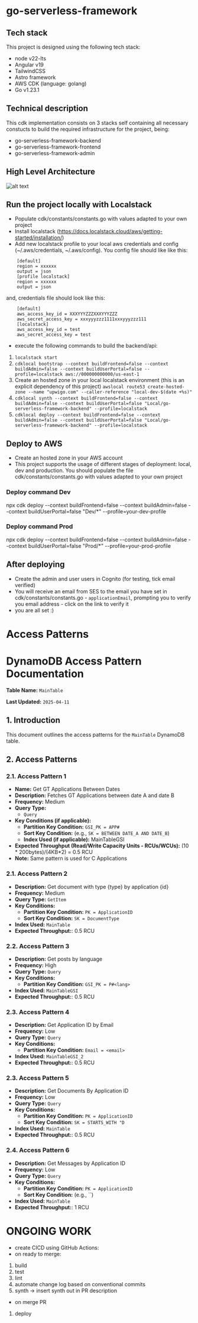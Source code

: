 # go-serverless-framework

## Tech stack
This project is designed using the following tech stack:
- node v22-lts
- Angular v19
- TailwindCSS
- Astro framework
- AWS CDK (language: golang)
- Go v1.23.1

## Technical description
This cdk implementation consists on 3 stacks self containing all necessary constucts to build the required infrastructure for the project, being:
- go-serverless-framework-backend
- go-serverless-framework-frontend
- go-serverless-framework-admin

## High Level Architecture
![alt text](/system-design/hl_arch.png)

## Run the project locally with Localstack
- Populate cdk/constants/constants.go with values adapted to your own project
- Install localstack (https://docs.localstack.cloud/aws/getting-started/installation/)
- Add new localstack profile to your local aws credentials and config (~/.aws/credentials, ~/.aws/config). You config file should like like this:
```shell
    [default]
    region = xxxxxx
    output = json
    [profile localstack]
    region = xxxxxx
    output = json
```
and, credentials file should look like this:
```shell
    [default]
    aws_access_key_id = XXXYYYZZZXXXYYYZZZ
    aws_secret_access_key = xxxyyyzzz1111xxxyyyzzz111
    [localstack]
    aws_access_key_id = test
    aws_secret_access_key = test
```
- execute the following commands to build the backend/api:
1. `localstack start` 
2. `cdklocal bootstrap --context buildFrontend=false --context buildAdmin=false --context buildUserPortal=false --profile=localstack aws://000000000000/us-east-1`
3. Create an hosted zone in your local localstack environment (this is an explicit dependency of this project) 
`awslocal route53 create-hosted-zone --name "upwigo.com" --caller-reference "local-dev-$(date +%s)"`
4. `cdklocal synth --context buildFrontend=false --context buildAdmin=false --context buildUserPortal=false "Local/go-serverless-framework-backend" --profile=localstack`
5. `cdklocal deploy --context buildFrontend=false --context buildAdmin=false --context buildUserPortal=false "Local/go-serverless-framework-backend" --profile=localstack`

## Deploy to AWS
- Create an hosted zone in your AWS account
- This project supports the usage of different stages of deployment: local, dev and production. You should populate the file cdk/constants/constants.go with values adapted to your own project

### Deploy command Dev
npx cdk deploy --context buildFrontend=false --context buildAdmin=false --context buildUserPortal=false "Dev/*" --profile=your-dev-profile

### Deploy command Prod
npx cdk deploy --context buildFrontend=false --context buildAdmin=false --context buildUserPortal=false "Prod/*" --profile=your-prod-profile

## After deploying
- Create the admin and user users in Cognito (for testing, tick email verified)
- You will receive an email from SES to the email you have set in  cdk/constants/constants.go - `applicationEmail`, prompting you to verify you email address - click on the link to verify it
- you are all set :)

# Access Patterns
# DynamoDB Access Pattern Documentation

**Table Name:** `MainTable`

**Last Updated:** `2025-04-11`

## 1. Introduction

This document outlines the access patterns for the `MainTable` DynamoDB table.


## 2. Access Patterns

### 2.1. Access Pattern 1

* **Name:** Get GT Applications Between Dates
* **Description:** Fetches GT Applications between date A and date B
* **Frequency:** Medium
* **Query Type:**
    * `Query`
* **Key Conditions (if applicable):**
    * **Partition Key Condition:**  `GSI_PK = APP#`
    * **Sort Key Condition:** (e.g., `SK = BETWEEN DATE_A AND DATE_B`)
    * **Index Used (if applicable):** MainTableGSI
* **Expected Throughput (Read/Write Capacity Units - RCUs/WCUs):** (10 * 200bytes)/(4KB*2) = 0.5 RCU
* **Note:** Same pattern is used for C Applications

### 2.1. Access Pattern 2

* **Description:** Get document with type {type} by application {id}
* **Frequency:** Medium
* **Query Type:** `GetItem`
* **Key Conditions:**
    * **Partition Key Condition:** `PK = ApplicationID`
    * **Sort Key Condition:** `SK = DocumentType`
* **Index Used:** `MainTable`
* **Expected Throughput:**: 0.5 RCU

### 2.2. Access Pattern 3

* **Description:** Get posts by language
* **Frequency:** High
* **Query Type:** `Query`
* **Key Conditions:**
    * **Partition Key Condition:** `GSI_PK = P#<lang>`
* **Index Used:** `MainTableGSI`
* **Expected Throughput:**: 0.5 RCU

### 2.3. Access Pattern 4

* **Description:** Get Application ID by Email
* **Frequency:** Low
* **Query Type:** `Query`
* **Key Conditions:**
    * **Partition Key Condition:** `Email = <email>`
* **Index Used:** `MainTableGSI_2`
* **Expected Throughput:**: 0.5 RCU

### 2.3. Access Pattern 5

* **Description:** Get Documents By Application ID
* **Frequency:** Low
* **Query Type:** `Query`
* **Key Conditions:**
    * **Partition Key Condition:** `PK = ApplicationID`
    * **Sort Key Condition:** `SK = STARTS_WITH "D`
* **Index Used:** `MainTable`
* **Expected Throughput:**: 0.5 RCU

### 2.4. Access Pattern 6

* **Description:** Get Messages by Application ID
* **Frequency:** Low
* **Query Type:** `Query`
* **Key Conditions:**
    * **Partition Key Condition:** `PK = ApplicationID`
     * **Sort Key Condition:** (e.g., ``)
* **Index Used:** `MainTable`
* **Expected Throughput:**: 1 RCU

# ONGOING WORK
- create CICD using GitHub Actions:
- on ready to merge: 
1. build
2. test
3. lint
4. automate change log based on conventional commits
4. synth -> insert synth out in PR description
- on merge PR
1. deploy